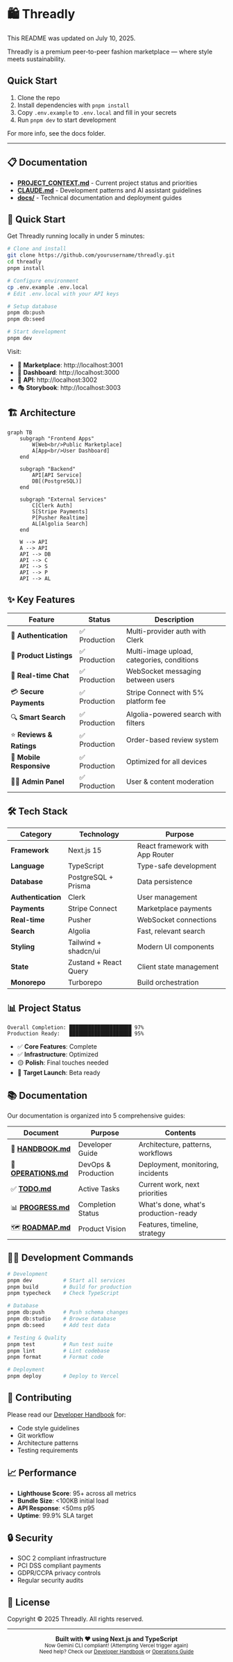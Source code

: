 # 🛍️ Threadly

This README was updated on July 10, 2025.

Threadly is a premium peer-to-peer fashion marketplace — where style meets sustainability.

## Quick Start

1. Clone the repo
2. Install dependencies with `pnpm install`
3. Copy `.env.example` to `.env.local` and fill in your secrets
4. Run `pnpm dev` to start development

For more info, see the docs folder.

---

## 📋 Documentation

- **[PROJECT_CONTEXT.md](PROJECT_CONTEXT.md)** - Current project status and priorities
- **[CLAUDE.md](CLAUDE.md)** - Development patterns and AI assistant guidelines  
- **[docs/](docs/)** - Technical documentation and deployment guides

## 🚀 Quick Start

Get Threadly running locally in under 5 minutes:

```bash
# Clone and install
git clone https://github.com/yourusername/threadly.git
cd threadly
pnpm install

# Configure environment
cp .env.example .env.local
# Edit .env.local with your API keys

# Setup database
pnpm db:push
pnpm db:seed

# Start development
pnpm dev
```

Visit:
- 🛒 **Marketplace**: http://localhost:3001
- 👤 **Dashboard**: http://localhost:3000  
- 🔌 **API**: http://localhost:3002
- 🎭 **Storybook**: http://localhost:3003

## 🏗️ Architecture

```mermaid
graph TB
    subgraph "Frontend Apps"
        W[Web<br/>Public Marketplace]
        A[App<br/>User Dashboard]
    end
    
    subgraph "Backend"
        API[API Service]
        DB[(PostgreSQL)]
    end
    
    subgraph "External Services"
        C[Clerk Auth]
        S[Stripe Payments]
        P[Pusher Realtime]
        AL[Algolia Search]
    end
    
    W --> API
    A --> API
    API --> DB
    API --> C
    API --> S
    API --> P
    API --> AL
```

## ✨ Key Features

| Feature | Status | Description |
|---------|--------|-------------|
| 🔐 **Authentication** | ✅ Production | Multi-provider auth with Clerk |
| 📸 **Product Listings** | ✅ Production | Multi-image upload, categories, conditions |
| 💬 **Real-time Chat** | ✅ Production | WebSocket messaging between users |
| 💳 **Secure Payments** | ✅ Production | Stripe Connect with 5% platform fee |
| 🔍 **Smart Search** | ✅ Production | Algolia-powered search with filters |
| ⭐ **Reviews & Ratings** | ✅ Production | Order-based review system |
| 📱 **Mobile Responsive** | ✅ Production | Optimized for all devices |
| 👨‍💼 **Admin Panel** | ✅ Production | User & content moderation |

## 🛠️ Tech Stack

| Category | Technology | Purpose |
|----------|------------|---------|
| **Framework** | Next.js 15 | React framework with App Router |
| **Language** | TypeScript | Type-safe development |
| **Database** | PostgreSQL + Prisma | Data persistence |
| **Authentication** | Clerk | User management |
| **Payments** | Stripe Connect | Marketplace payments |
| **Real-time** | Pusher | WebSocket connections |
| **Search** | Algolia | Fast, relevant search |
| **Styling** | Tailwind + shadcn/ui | Modern UI components |
| **State** | Zustand + React Query | Client state management |
| **Monorepo** | Turborepo | Build orchestration |

## 📊 Project Status

```
Overall Completion: ████████████████████ 97%
Production Ready:   ████████████████████ 95%
```

- ✅ **Core Features**: Complete
- ✅ **Infrastructure**: Optimized  
- 🟡 **Polish**: Final touches needed
- 📅 **Target Launch**: Beta ready

## 📚 Documentation

Our documentation is organized into 5 comprehensive guides:

| Document | Purpose | Contents |
|----------|---------|----------|
| 📘 **[HANDBOOK.md](./HANDBOOK.md)** | Developer Guide | Architecture, patterns, workflows |
| 🔧 **[OPERATIONS.md](./OPERATIONS.md)** | DevOps & Production | Deployment, monitoring, incidents |
| ✅ **[TODO.md](./TODO.md)** | Active Tasks | Current work, next priorities |
| 📊 **[PROGRESS.md](./PROGRESS.md)** | Completion Status | What's done, what's production-ready |
| 🗺️ **[ROADMAP.md](./ROADMAP.md)** | Product Vision | Features, timeline, strategy |

## 🧑‍💻 Development Commands

```bash
# Development
pnpm dev          # Start all services
pnpm build        # Build for production
pnpm typecheck    # Check TypeScript

# Database
pnpm db:push      # Push schema changes
pnpm db:studio    # Browse database
pnpm db:seed      # Add test data

# Testing & Quality
pnpm test         # Run test suite
pnpm lint         # Lint codebase
pnpm format       # Format code

# Deployment
pnpm deploy       # Deploy to Vercel
```

## 🤝 Contributing

Please read our [Developer Handbook](./HANDBOOK.md) for:
- Code style guidelines
- Git workflow
- Architecture patterns
- Testing requirements

## 📈 Performance

- **Lighthouse Score**: 95+ across all metrics
- **Bundle Size**: <100KB initial load
- **API Response**: <50ms p95
- **Uptime**: 99.9% SLA target

## 🔒 Security

- SOC 2 compliant infrastructure
- PCI DSS compliant payments
- GDPR/CCPA privacy controls
- Regular security audits

## 📄 License

Copyright © 2025 Threadly. All rights reserved.

---

<div align="center">
  <strong>Built with ❤️ using Next.js and TypeScript</strong>
  <br>
  <sub>Now Gemini CLI compliant! (Attempting Vercel trigger again)</sub>
  <br>
  <sub>Need help? Check our <a href="./HANDBOOK.md">Developer Handbook</a> or <a href="./OPERATIONS.md">Operations Guide</a></sub>
</div>